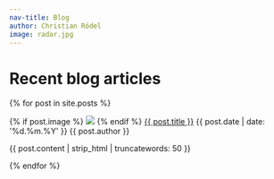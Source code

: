 ```yaml
---
nav-title: Blog
author: Christian Rödel
image: radar.jpg
---
```


<h1> Recent blog articles </h1>

{% for post in site.posts %}
  <section class="post"> 
    {% if post.image %}
      <img class="image" src="{{ site.baseurl }}/assets/images/{{ post.image }}"/>
    {% endif %}  
      <span class="title"> <a href="{{ post.url | prepend: site.baseurl }}">{{ post.title }}</a> </span>
      <span class="date"> {{ post.date | date: '%d.%m.%Y' }} </span>
      <span class="author"> {{ post.author }} </span>
      <p class="excerpt"> {{ post.content | strip_html | truncatewords: 50 }} </p>
  </section>
{% endfor %}
